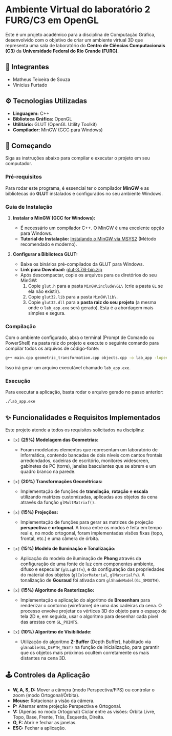 # Ambiente Virtual do laboratório 2 FURG/C3 em OpenGL

Este é um projeto acadêmico para a disciplina de Computação Gráfica, desenvolvido com o objetivo de criar um ambiente virtual 3D que representa uma sala de laboratório do **Centro de Ciências Computacionais (C3)** da **Universidade Federal do Rio Grande (FURG)**.

## 👥 Integrantes

* Matheus Teixeira de Souza
* Vinicius Furtado

## ⚙️ Tecnologias Utilizadas

* **Linguagem:** C++
* **Biblioteca Gráfica:** OpenGL
* **Utilitário:** GLUT (OpenGL Utility Toolkit)
* **Compilador:** MinGW (GCC para Windows)

## 🚀 Começando

Siga as instruções abaixo para compilar e executar o projeto em seu computador.

### Pré-requisitos

Para rodar este programa, é essencial ter o compilador **MinGW** e as bibliotecas do **GLUT** instalados e configurados no seu ambiente Windows.

### Guia de Instalação

1.  **Instalar o MinGW (GCC for Windows):**
    * É necessário um compilador C++. O MinGW é uma excelente opção para Windows.
    * **Tutorial de Instalação:** [Instalando o MinGW via MSYS2](https://www.msys2.org/) (Método recomendado e moderno).

2.  **Configurar a Biblioteca GLUT:**
    * Baixe os binários pré-compilados da GLUT para Windows.
    * **Link para Download:** [glut-3.7.6-bin.zip](https://www.transmission.mspro.com/download/glut-3.7.6-bin.zip)
    * Após descompactar, copie os arquivos para os diretórios do seu MinGW:
        1.  Copie `glut.h` para a pasta `MinGW\include\GL\` (crie a pasta `GL` se ela não existir).
        2.  Copie `glut32.lib` para a pasta `MinGW\lib\`.
        3.  Copie `glut32.dll` para a **pasta raiz do seu projeto** (a mesma onde o `lab_app.exe` será gerado). Esta é a abordagem mais simples e segura.

### Compilação

Com o ambiente configurado, abra o terminal (Prompt de Comando ou PowerShell) na pasta raiz do projeto e execute o seguinte comando para compilar todos os arquivos de código-fonte:

```bash
g++ main.cpp geometric_transformation.cpp objects.cpp -o lab_app -lopengl32 -lglu32 -lglut32 -lm
```

Isso irá gerar um arquivo executável chamado `lab_app.exe`.

### Execução

Para executar a aplicação, basta rodar o arquivo gerado no passo anterior:

```bash
./lab_app.exe
```

## ✨ Funcionalidades e Requisitos Implementados

Este projeto atende a todos os requisitos solicitados na disciplina:

* `[x]` **(25%) Modelagem das Geometrias:**
    * Foram modelados elementos que representam um laboratório de informática, contendo bancadas de dois níveis com cantos frontais arredondados, cadeiras de escritório, monitores widescreen, gabinetes de PC (torre), janelas basculantes que se abrem e um quadro branco na parede.

* `[x]` **(20%) Transformações Geométricas:**
    * Implementação de funções de **translação**, **rotação** e **escala** utilizando matrizes customizadas, aplicadas aos objetos da cena através da função `glMultMatrixf()`.

* `[x]` **(15%) Projeções:**
    * Implementação de funções para gerar as matrizes de projeção **perspectiva** e **ortogonal**. A troca entre os modos é feita em tempo real e, no modo ortogonal, foram implementadas visões fixas (topo, frontal, etc.) e uma câmera de órbita.

* `[x]` **(15%) Modelo de Iluminação e Tonalização:**
    * Aplicação do modelo de iluminação de **Phong** através da configuração de uma fonte de luz com componentes ambiente, difuso e especular (`glLightfv`), e da configuração das propriedades do material dos objetos (`glColorMaterial`, `glMaterialfv`). A tonalização de **Gouraud** foi ativada com `glShadeModel(GL_SMOOTH)`.

* `[x]` **(15%) Algoritmo de Rasterização:**
    * Implementação e aplicação do algoritmo de **Bresenham** para renderizar o contorno (wireframe) de uma das cadeiras da cena. O processo envolve projetar os vértices 3D do objeto para o espaço de tela 2D e, em seguida, usar o algoritmo para desenhar cada pixel das arestas com `GL_POINTS`.

* `[x]` **(10%) Algoritmo de Visibilidade:**
    * Utilização do algoritmo **Z-Buffer** (Depth Buffer), habilitado via `glEnable(GL_DEPTH_TEST)` na função de inicialização, para garantir que os objetos mais próximos ocultem corretamente os mais distantes na cena 3D.

## 🕹️ Controles da Aplicação

* **W, A, S, D:** Mover a câmera (modo Perspectiva/FPS) ou controlar o zoom (modo Ortogonal/Órbita).
* **Mouse:** Rotacionar a visão da câmera.
* **P:** Alternar entre projeção Perspectiva e Ortogonal.
* **V:** (Apenas no modo Ortogonal) Ciclar entre as visões: Órbita Livre, Topo, Base, Frente, Trás, Esquerda, Direita.
* **O, F:** Abrir e fechar as janelas.
* **ESC:** Fechar a aplicação.